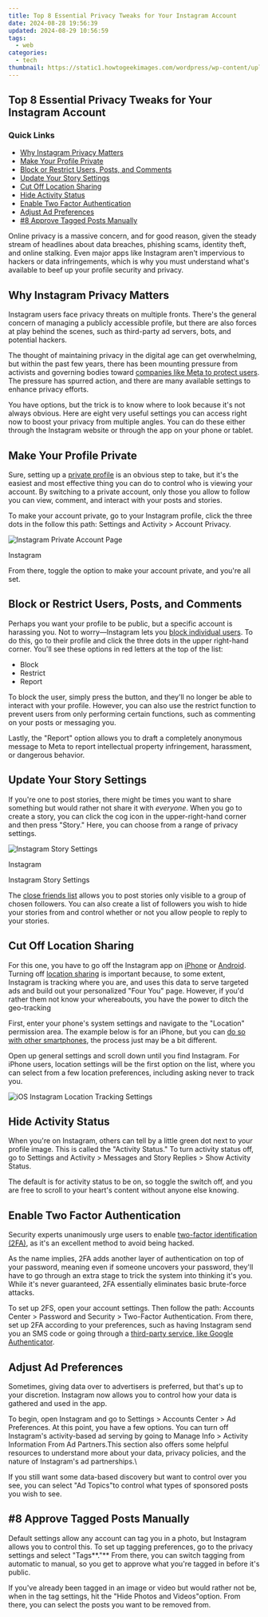 ```yaml
---
title: Top 8 Essential Privacy Tweaks for Your Instagram Account
date: 2024-08-28 19:56:39
updated: 2024-08-29 10:56:59
tags:
  - web
categories:
  - tech
thumbnail: https://static1.howtogeekimages.com/wordpress/wp-content/uploads/2024/05/a-hand-holding-a-smartphone-with-the-instagram-logo-and-a-privacy-settings-icon.jpg
---
```


## Top 8 Essential Privacy Tweaks for Your Instagram Account

### Quick Links

* [Why Instagram Privacy Matters](https://change-location.techidaily.com/here-are-some-reliable-ways-to-get-pokemon-go-friend-codes-for-vivo-y36i-drfone-by-drfone-virtual-android/)
* [Make Your Profile Private](https://some-tips.techidaily.com/updated-unveiling-the-secrets-of-excellent-interview-and-journey-audio-recordings/)
* [Block or Restrict Users, Posts, and Comments](https://android-pokemon-go.techidaily.com/in-2024-ultimate-guide-to-catch-the-regional-located-pokemon-for-samsung-galaxy-f04-drfone-by-drfone-virtual-android/)
* [Update Your Story Settings](https://ios-unlock.techidaily.com/how-do-you-unlock-your-iphone-11-pro-max-learn-all-4-methods-by-drfone-ios/)
* [Cut Off Location Sharing](https://bypass-frp.techidaily.com/frp-hijacker-by-hagard-download-and-bypass-your-infinix-smart-7-frp-locks-by-drfone-android/)
* [Hide Activity Status](https://howto.techidaily.com/google-play-services-wont-update-12-fixes-are-here-on-vivo-y100i-power-5g-drfone-by-drfone-fix-android-problems-fix-android-problems/)
* [Enable Two Factor Authentication](https://buynow-tips.techidaily.com/before-you-invest-the-five-key-points-for-buying-used-ipads-evaluated/)
* [Adjust Ad Preferences](https://instagram-clips.techidaily.com/new-in-2024-revolutionize-your-posts-best-igtv-edits-unveiled/)
* [#8 Approve Tagged Posts Manually](https://some-knowledge.techidaily.com/in-2024-free-or-paid-top-8-ios-film-watching-apps-reviewed/)

 Online privacy is a massive concern, and for good reason, given the steady stream of headlines about data breaches, phishing scams, identity theft, and online stalking. Even major apps like Instagram aren't impervious to hackers or data infringements, which is why you must understand what's available to beef up your profile security and privacy.

##  Why Instagram Privacy Matters

 Instagram users face privacy threats on multiple fronts. There's the general concern of managing a publicly accessible profile, but there are also forces at play behind the scenes, such as third-party ad servers, bots, and potential hackers.

 The thought of maintaining privacy in the digital age can get overwhelming, but within the past few years, there has been mounting pressure from activists and governing bodies toward [companies like Meta to protect users](https://fox-links.techidaily.com/new-top-10-live-audio-broadcast-networks/). The pressure has spurred action, and there are many available settings to enhance privacy efforts.

 You have options, but the trick is to know where to look because it's not always obvious. Here are eight very useful settings you can access right now to boost your privacy from multiple angles. You can do these either through the Instagram website or through the app on your phone or tablet.

##  Make Your Profile Private

 Sure, setting up a [private profile](https://screen-video-capture.techidaily.com/new-2024-approved-dynamic-speaker-analysis-episode-8/) is an obvious step to take, but it's the easiest and most effective thing you can do to control who is viewing your account. By switching to a private account, only those you allow to follow you can view, comment, and interact with your posts and stories.

 To make your account private, go to your Instagram profile, click the three dots in the follow this path: Settings and Activity > Account Privacy.

![Instagram Private Account Page](https://static1.howtogeekimages.com/wordpress/wp-content/uploads/2024/05/instagram-private-account.jpg) 

Instagram

 From there, toggle the option to make your account private, and you're all set.

##  Block or Restrict Users, Posts, and Comments

 Perhaps you want your profile to be public, but a specific account is harassing you. Not to worry—Instagram lets you [block individual users](https://screen-video-capture.techidaily.com/in-2024-mastering-screens-with-active-8-a-comparative-review/). To do this, go to their profile and click the three dots in the upper right-hand corner. You'll see these options in red letters at the top of the list:

* Block
* Restrict
* Report

 To block the user, simply press the button, and they'll no longer be able to interact with your profile. However, you can also use the restrict function to prevent users from only performing certain functions, such as commenting on your posts or messaging you.

 Lastly, the "Report" option allows you to draft a completely anonymous message to Meta to report intellectual property infringement, harassment, or dangerous behavior.

##  Update Your Story Settings

 If you're one to post stories, there might be times you want to share something but would rather not share it with _everyone_. When you go to create a story, you can click the cog icon in the upper-right-hand corner and then press "Story." Here, you can choose from a range of privacy settings.

![Instagram Story Settings](https://static1.howtogeekimages.com/wordpress/wp-content/uploads/2024/05/unnamed.jpg) 

Instagram 

Instagram Story Settings

 The [close friends list](https://fox-blue.techidaily.com/2024-approved-airborne-cameras-clash-dji-inspire-vs-gopro-max/) allows you to post stories only visible to a group of chosen followers. You can also create a list of followers you wish to hide your stories from and control whether or not you allow people to reply to your stories.

##  Cut Off Location Sharing

 For this one, you have to go off the Instagram app on [iPhone](https://apps.apple.com/us/app/instagram/id389801252) or [Android](https://www.anrdoezrs.net/links/3607085/type/dlg/sid/UUhtgUeUpU2003147/https://play.google.com/store/apps/details?id=com.instagram.android&hl=en%5FUS&gl=US). Turning off [location sharing](https://easy-unlock-android.techidaily.com/how-to-unlock-a-network-locked-oppo-reno-10-pro-5g-phone-by-drfone-android/) is important because, to some extent, Instagram is tracking where you are, and uses this data to serve targeted ads and build out your personalized "Four You" page. However, if you'd rather them not know your whereabouts, you have the power to ditch the geo-tracking

 First, enter your phone's system settings and navigate to the "Location" permission area. The example below is for an iPhone, but you can [do so with other smartphones](https://desktop-recording.techidaily.com/in-2024-simplify-virtual-collaboration-a-zoom-setup-overview/), the process just may be a bit different.

 Open up general settings and scroll down until you find Instagram. For iPhone users, location settings will be the first option on the list, where you can select from a few location preferences, including asking never to track you.

![iOS Instagram Location Tracking Settings](https://static1.howtogeekimages.com/wordpress/wp-content/uploads/2024/05/geo.jpg) 

##  Hide Activity Status

 When you're on Instagram, others can tell by a little green dot next to your profile image. This is called the "Activity Status." To turn activity status off, go to Settings and Activity > Messages and Story Replies > Show Activity Status.

 The default is for activity status to be on, so toggle the switch off, and you are free to scroll to your heart's content without anyone else knowing.

##  Enable Two Factor Authentication

 Security experts unanimously urge users to enable [two-factor identification (2FA)](https://extra-approaches.techidaily.com/updated-premiere-visionary-film-glimpses/), as it's an excellent method to avoid being hacked.

 As the name implies, 2FA adds another layer of authentication on top of your password, meaning even if someone uncovers your password, they'll have to go through an extra stage to trick the system into thinking it's you. While it's never guaranteed, 2FA essentially eliminates basic brute-force attacks.

 To set up 2FS, open your account settings. Then follow the path: Accounts Center > Password and Security > Two-Factor Authentication​. From there, set up 2FA according to your preferences, such as having Instagram send you an SMS code or going through a [third-party service, like Google Authenticator](https://youtube-tips.techidaily.com/024-approved-method-for-removing-downloaded-youtube-videos/).

##  Adjust Ad Preferences

 Sometimes, giving data over to advertisers is preferred, but that's up to your discretion. Instagram now allows you to control how your data is gathered and used in the app.

 To begin, open Instagram and go to Settings > Accounts Center > Ad Preferences. At this point, you have a few options. You can turn off Instagram's activity-based ad serving by going to Manage Info > Activity Information From Ad Partners.This section also offers some helpful resources to understand more about your data, privacy policies, and the nature of Instagram's ad partnerships.\\

 If you still want some data-based discovery but want to control over you see, you can select "Ad Topics"to control what types of sponsored posts you wish to see.

##  #8 Approve Tagged Posts Manually

 Default settings allow any account can tag you in a photo, but Instagram allows you to control this. To set up tagging preferences, go to the privacy settings and select "Tags**."** From there, you can switch tagging from automatic to manual, so you get to approve what you're tagged in before it's public.

 If you've already been tagged in an image or video but would rather not be, when in the tag settings, hit the "Hide Photos and Videos"option. From there, you can select the posts you want to be removed from.

<ins class="adsbygoogle"
     style="display:block"
     data-ad-format="autorelaxed"
     data-ad-client="ca-pub-7571918770474297"
     data-ad-slot="1223367746"></ins>



<ins class="adsbygoogle"
     style="display:block"
     data-ad-client="ca-pub-7571918770474297"
     data-ad-slot="8358498916"
     data-ad-format="auto"
     data-full-width-responsive="true"></ins>
